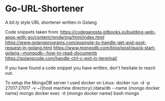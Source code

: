 # Go-URL-Shortener
A bit.ly style URL shortener written in Golang

Code snippets taken from:
https://codegangsta.gitbooks.io/building-web-apps-with-go/content/rendering/html/index.html
https://www.golangprograms.com/example-to-handle-get-and-post-request-in-golang.html
https://www.mongodb.com/blog/post/quick-start-golang--mongodb--how-to-read-documents
https://golangcode.com/handle-ctrl-c-exit-in-terminal/

If you have found a code snippet you have written, don't hesitate to reach out.

To setup the MongoDB server I used docker on Linux:
docker run -d -p 27017:27017 -v ~/{host machine directory}:/data/db --name {mongo docker name} mongo
docker exec -it {mongo docker name} bash
mongo

